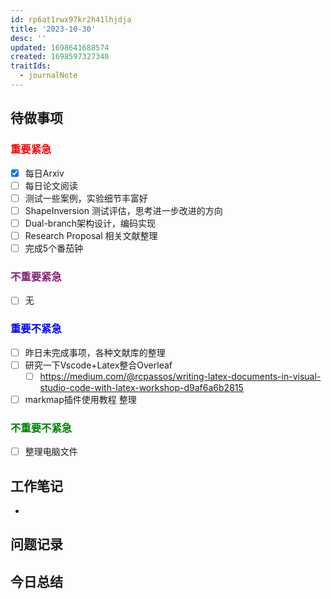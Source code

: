 ```yaml
---
id: rp6at1rwx97kr2h41lhjdja
title: '2023-10-30'
desc: ''
updated: 1698641688574
created: 1698597327340
traitIds:
  - journalNote
---
```

<!--
Based on the journaling method created by Intelligent Change:
- [Intelligent Change: Our Story](https://www.intelligentchange.com/pages/our-story)
- [The Five Minute Journal](https://www.intelligentchange.com/products/the-five-minute-journal)
-->



## **待做事项**

### <font color=red>**重要紧急**</font>
- [x]  每日Arxiv
- [ ]  每日论文阅读
- [ ]  测试一些案例，实验细节丰富好
- [ ]  ShapeInversion 测试评估，思考进一步改进的方向
- [ ]  Dual-branch架构设计，编码实现
- [ ]  Research Proposal 相关文献整理
- [ ]  完成5个番茄钟

### <font color=#871F78>**不重要紧急**</font>

- [ ] 无



### <font color=blue>**重要不紧急**</font>

- [ ] 昨日未完成事项，各种文献库的整理
- [ ] 研究一下Vscode+Latex整合Overleaf
  - [ ] https://medium.com/@rcpassos/writing-latex-documents-in-visual-studio-code-with-latex-workshop-d9af6a6b2815
- [ ] markmap插件使用教程 整理

### <font color=green>**不重要不紧急**</font>

- [ ] 整理电脑文件




## **工作笔记**
* 


## **问题记录**


## **今日总结**
